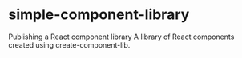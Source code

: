 # simple-component-library
Publishing a React component library
A library of React components created using create-component-lib.

